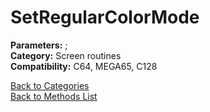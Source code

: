 # SetRegularColorMode

**Parameters:** ;  
**Category:** Screen routines  
**Compatibility:** C64, MEGA65,  C128  


[Back to Categories](../categories/screen_routines.md)  
[Back to Methods List](../../SUMMARY.md)
